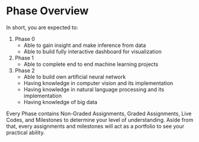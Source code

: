 Phase Overview
=======================

In short, you are expected to:

1. Phase 0
    - Able to gain insight and make inference from data
    - Able to build fully interactive dashboard for visualization
2. Phase 1
    - Able to complete end to end machine learning projects
3. Phase 2
    - Able to build own artificial neural network
    - Having knowledge in computer vision and its implementation
    - Having knowledge in natural language processing and its implementation
    - Having knowledge of big data

Every Phase contains Non-Graded Assignments, Graded Assignments, Live Codes, and Milestones to  determine your level of understanding. Aside from that, every assignments and milestones will act as a portfolio to see your practical ability.
